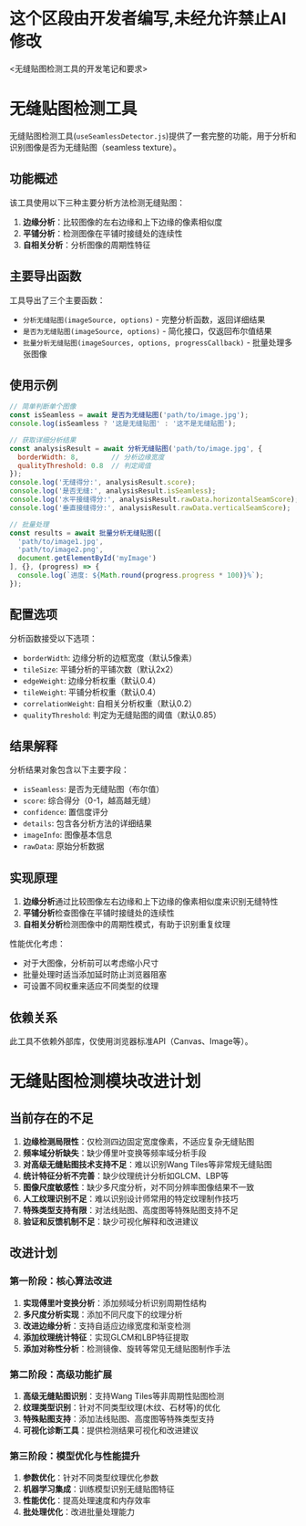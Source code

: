 # 这个区段由开发者编写,未经允许禁止AI修改
<无缝贴图检测工具的开发笔记和要求>

# 无缝贴图检测工具

无缝贴图检测工具(`useSeamlessDetector.js`)提供了一套完整的功能，用于分析和识别图像是否为无缝贴图（seamless texture）。

## 功能概述

该工具使用以下三种主要分析方法检测无缝贴图：

1. **边缘分析**：比较图像的左右边缘和上下边缘的像素相似度
2. **平铺分析**：检测图像在平铺时接缝处的连续性
3. **自相关分析**：分析图像的周期性特征

## 主要导出函数

工具导出了三个主要函数：

- `分析无缝贴图(imageSource, options)` - 完整分析函数，返回详细结果
- `是否为无缝贴图(imageSource, options)` - 简化接口，仅返回布尔值结果
- `批量分析无缝贴图(imageSources, options, progressCallback)` - 批量处理多张图像

## 使用示例

```javascript
// 简单判断单个图像
const isSeamless = await 是否为无缝贴图('path/to/image.jpg');
console.log(isSeamless ? '这是无缝贴图' : '这不是无缝贴图');

// 获取详细分析结果
const analysisResult = await 分析无缝贴图('path/to/image.jpg', {
  borderWidth: 8,        // 分析边缘宽度
  qualityThreshold: 0.8  // 判定阈值
});
console.log('无缝得分:', analysisResult.score);
console.log('是否无缝:', analysisResult.isSeamless);
console.log('水平接缝得分:', analysisResult.rawData.horizontalSeamScore);
console.log('垂直接缝得分:', analysisResult.rawData.verticalSeamScore);

// 批量处理
const results = await 批量分析无缝贴图([
  'path/to/image1.jpg',
  'path/to/image2.png',
  document.getElementById('myImage')
], {}, (progress) => {
  console.log(`进度: ${Math.round(progress.progress * 100)}%`);
});
```

## 配置选项

分析函数接受以下选项：

- `borderWidth`: 边缘分析的边框宽度（默认5像素）
- `tileSize`: 平铺分析的平铺次数（默认2x2）
- `edgeWeight`: 边缘分析权重（默认0.4）
- `tileWeight`: 平铺分析权重（默认0.4）
- `correlationWeight`: 自相关分析权重（默认0.2）
- `qualityThreshold`: 判定为无缝贴图的阈值（默认0.85）

## 结果解释

分析结果对象包含以下主要字段：

- `isSeamless`: 是否为无缝贴图（布尔值）
- `score`: 综合得分（0-1，越高越无缝）
- `confidence`: 置信度评分
- `details`: 包含各分析方法的详细结果
- `imageInfo`: 图像基本信息
- `rawData`: 原始分析数据

## 实现原理

1. **边缘分析**通过比较图像左右边缘和上下边缘的像素相似度来识别无缝特性
2. **平铺分析**检查图像在平铺时接缝处的连续性
3. **自相关分析**检测图像中的周期性模式，有助于识别重复纹理

性能优化考虑：
- 对于大图像，分析前可以考虑缩小尺寸
- 批量处理时适当添加延时防止浏览器阻塞
- 可设置不同权重来适应不同类型的纹理

## 依赖关系

此工具不依赖外部库，仅使用浏览器标准API（Canvas、Image等）。 

# 无缝贴图检测模块改进计划

## 当前存在的不足

1. **边缘检测局限性**：仅检测四边固定宽度像素，不适应复杂无缝贴图
2. **频率域分析缺失**：缺少傅里叶变换等频率域分析手段
3. **对高级无缝贴图技术支持不足**：难以识别Wang Tiles等非常规无缝贴图
4. **统计特征分析不完善**：缺少纹理统计分析如GLCM、LBP等
5. **图像尺度敏感性**：缺少多尺度分析，对不同分辨率图像结果不一致
6. **人工纹理识别不足**：难以识别设计师常用的特定纹理制作技巧
7. **特殊类型支持有限**：对法线贴图、高度图等特殊贴图支持不足
8. **验证和反馈机制不足**：缺少可视化解释和改进建议

## 改进计划

### 第一阶段：核心算法改进

1. **实现傅里叶变换分析**：添加频域分析识别周期性结构
2. **多尺度分析实现**：添加不同尺度下的纹理分析
3. **改进边缘分析**：支持自适应边缘宽度和渐变检测
4. **添加纹理统计特征**：实现GLCM和LBP特征提取
5. **添加对称性分析**：检测镜像、旋转等常见无缝贴图制作手法

### 第二阶段：高级功能扩展

1. **高级无缝贴图识别**：支持Wang Tiles等非周期性贴图检测
2. **纹理类型识别**：针对不同类型纹理(木纹、石材等)的优化
3. **特殊贴图支持**：添加法线贴图、高度图等特殊类型支持
4. **可视化诊断工具**：提供检测结果可视化和改进建议

### 第三阶段：模型优化与性能提升

1. **参数优化**：针对不同类型纹理优化参数
2. **机器学习集成**：训练模型识别无缝贴图特征
3. **性能优化**：提高处理速度和内存效率
4. **批处理优化**：改进批量处理能力 